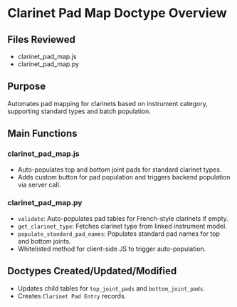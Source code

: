 # Clarinet Pad Map Doctype Overview

## Files Reviewed
- clarinet_pad_map.js
- clarinet_pad_map.py

## Purpose
Automates pad mapping for clarinets based on instrument category, supporting standard types and batch population.

## Main Functions
### clarinet_pad_map.js
- Auto-populates top and bottom joint pads for standard clarinet types.
- Adds custom button for pad population and triggers backend population via server call.

### clarinet_pad_map.py
- `validate`: Auto-populates pad tables for French-style clarinets if empty.
- `get_clarinet_type`: Fetches clarinet type from linked instrument model.
- `populate_standard_pad_names`: Populates standard pad names for top and bottom joints.
- Whitelisted method for client-side JS to trigger auto-population.

## Doctypes Created/Updated/Modified
- Updates child tables for `top_joint_pads` and `bottom_joint_pads`.
- Creates `Clarinet Pad Entry` records.
